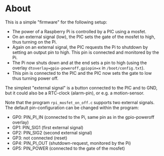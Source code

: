 About
=====

This is a simple "firmware" for the following setup:

  - The power of a Raspberry Pi is controlled by a PIC using a mosfet.
  - On an external signal (low), the PIC sets the gate of the mosfet
    to high, thus turning on the Pi.
  - Again on an external signal, the PIC requests the Pi to shutdown by
    setting an output pin to high. This pin is connected and monitored
    by the Pi.
  - The Pi now shuts down and at the end sets a pin to high (using the
    overlay `dtoverlay=gpio-poweroff,gpiopin=x` in `/boot/config.txt`).
  - This pin is connected to the PIC and the PIC now sets the gate to low
    thus turning power off.

The simplest "external signal" is a button connected to the PIC and to GND,
but it could also be a RTC-clock (alarm-pin), or e.g. a motion-sensor. 

Note that the program `rpi_mosfet_on_off.c` supports two external signals.
The default pin-configuration can be changed within the program:

  - GP0: PIN_PI_IN (connected to the Pi, same pin as in the gpio-poweroff
    overlay)
  - GP1: PIN_SIG1 (first external signal)
  - GP2: PIN_SIG2 (second external signal)
  - GP3: not connected (reset)
  - GP4: PIN_PI_OUT (shutdown-request, monitored by the Pi)
  - GP5: PIN_POWER (connected to the gate of the mosfet)
